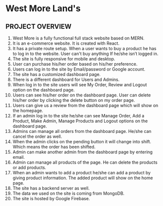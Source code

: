 # West More Land's



## PROJECT OVERVIEW

1. West More is a fully functional full stack website based on MERN.
2. It is an e-commerce website. It is created with React.
3. It has a private route setup. When a user wants to buy a product he has to log in to the website. User can't buy anything If he/she isn’t logged in. 
4. The site is fully responsive for mobile and desktop.
5. User can purchase his/her order based on his/her preference. 
6. Users can log in to the site by Email/password or Google account. 
7. The site has a customized dashboard page.
8. There is a different dashboard for Users and Admins. 
9. When log in to the site users will see My Order, Review and Logout option on the dashboard page.
10. Users can see his/her order on the dashboard page. User can delete his/her order by clicking the delete button on my order page.
11. Users can give us a review from the dashboard page which will show on the homepage.
12. If an admin log in to the site he/she can see Manage Order, Add a Product, Make Admin, Manage Products and Logout options on the dashboard page.
13. Admins can manage all orders from the dashboard page. He/she can cancel the order as well.
14. When the admin clicks on the pending button it will change into shift. Which means the order has been shifted. 
15. Admin can make another admin from the dashboard page by entering email. 
16. Admin can manage all products of the page. He can delete the products or add products.
17. When an admin wants to add a product he/she can add a product by giving product information. The added product will show on the home page.
18. The site has a backend server as well.
19. The data we used on the site is coming from MongoDB.
20. The site is hosted by Google Firebase.
